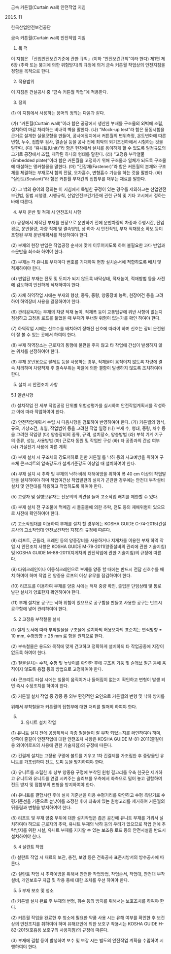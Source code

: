 금속 커튼월(Curtain wall)
안전작업 지침

2015. 11

한국산업안전보건공단

금속 커튼월(Curtain wall) 안전작업 지침

1. 목 적

이 지침은 「산업안전보건기준에 관한 규칙」(이하 “안전보건규칙”이라 한다) 제1편 제6장 (추락 또는 붕괴에 의한 위험방지)의 규정에 의거 금속 커튼월 작업상의 안전지침을 정함을 목적으로 한다.

2. 적용범위

이 지침은 건설공사 중 “금속 커튼월 작업”에 적용한다.

3. 정의

(1) 이 지침에서 사용하는 용어의 정의는 다음과 같다.

(가) “커튼월(Curtain wall)”이라 함은 공장에서 생산한 부재를 구조물의 외벽에 조립, 설치하여 마감 처리하는 비내력 벽을 말한다.
(나) “Mock-up test”라 함은 풍동시험을 근거로 설계한 실물모형을 만들어, 공사예정지에서 커튼월의 변위측정, 온도변화에 따른 변형, 누수, 접합부 검사, 열손실 등을 공사 전에 최악의 외기조건하에서 시험하는 것을 말한다.
(다) “유니트(Unit)”라 함은 현장에서 설치를 용이하게 할 수 있도록 일정규모의 크기로 공장에서 조립, 제작된 하나의 형태를 말한다.
(라) “고정용 부착철물(Embedded plate)”이라 함은 커튼월을 고정하기 위해 구조물과 일체가 되도록 구조물에 매설하는 앵커철물을 말한다.
(마) “긴장재(Fastener)”라 함은 커튼월의 본체와 구조체를 체결하는 부재로서 험의 전달, 오차흡수, 변형흡수 기능을 하는 것을 말한다.
(바) “실란트(Sealant)”라 함은 커튼월 부재간의 접합부를 채우는 재료를 말한다.

(2) 그 밖의 용어의 정의는 이 지침에서 특별한 규정이 있는 경우를 제외하고는 산업안전보건법, 동법 시행령, 시행규칙, 산업안전보건기준에 관한 규칙 및 기타 고시에서 정하는 바에 따른다.

4. 부재 운반 및 적재 시 안전조치 사항

(1) 공장에서 제작된 부재를 현장으로 운반하기 전에 운반차량의 차종과 주행시간, 진입경로, 운반물량, 차량 적재 및 결속방법, 상·하차 시 안전작업, 부재 적재장소 확보 등이 포함된 부재 운반계획서를 작성하여야 한다.

(2) 부재의 현장 반입은 작업공정 순서에 맞게 이루어지도록 하여 불필요한 과다 반입과 소운반을 최소화 하여야 한다.

(3) 부재는 각 유니트 부재마다 번호를 기재하여 현장 설치순서에 적합하도록 배치 및 적재하여야 한다.

(4) 반입된 부재는 전도 및 도피가 되지 않도록 바닥상태, 적재높이, 적재방법 등을 사전에 검토하여 안전하게 적재하여야 한다.

(5) 자체 하역작업 시에는 부재의 형상, 종류, 중량, 양중장비 능력, 현장여건 등을 고려하여 하역장비 사용을 결정하여야 한다.

(6) 관리감독자는 부재의 차량 적재 높이, 적재폭 등이 교통법규에 위반 사항이 없는지 점검하고 고정용 로프를 풀었을 때 부재가 무너질 위험이 없는가를 확인 하여야 한다.

(7) 하역작업 시에는 신호수를 배치하여 정해진 신호에 따라야 하며 신호는 장비 운전원이 잘 볼 수 있는 곳에서 하여야 한다.

(8) 부재 하역장소는 근로자의 통행에 불편을 주지 않고 타 작업에 간섭이 발생하지 않는 위치를 선정하여야 한다.

(9) 부재 운반용으로 팔레트 등을 사용하는 경우, 적재물이 움직이지 않도록 차량에 결속 처리하며 차량적재 후 결속부위는 마찰에 의한 결함이 발생하지 않도록 조치하여야 한다.

5. 설치 시 안전조치 사항

5.1 일반사항

(1) 설치작업 전 세부 작업공정 단위별 위험성평가를 실시하여 안전작업계획서를 작성하고 이에 따라 작업하여야 한다.

(2) 안전작업계획서 수립 시 다음사항을 검토하여 반영하여야 한다.
   (가) 커튼월의 형식, 규모, 기상조건, 휴일, 작업범위 등을 고려한 작업 일정
   (나) 부재 수, 형태, 중량, 처수 등을 고려한 작업량
   (다) 양층장비의 종류, 규격, 설치장소, 양층방법
   (라) 부착 기계·기구의 종류, 성능, 사용방법
   (마) 근로자 동원 및 작업반 구성
   (바) 타 공종과의 간섭 여부
   (사) 가설전기 사용에 따른 계획

(3) 부재 설치 시 구조체의 강도저하로 인한 커튼월 틀 낙하 등의 사고예방을 위하여 구조체 콘크리트의 압축강도가 설계기준강도 이상일 때 설치하여야 한다.

(4) 부재 설치 시 추락 및 부재의 낙하·비례 재해예방을 위하여 폭 40 cm 이상의 작업발판을 설치하여야 하며 작업여건상 작업발판의 설치가 곤란한 경우에는 안전대 부착설비 설치 및 안전대를 착용하고 작업하도록 하여야 한다.

(5) 고령자 및 질병보유자는 전문의의 의견을 들어 고소작업 배치를 제한할 수 있다.

(6) 부재 설치 전 구조물에 먹메김 시 돌출물에 의한 추락, 전도 등의 재해위험이 있으므로 사전에 확인하여야 한다.

(7) 고소작업대를 이용하여 부재를 설치 할 경우에는 KOSHA GUIDE C-74-2015(건설공사의 고소작업대 안전보건작업 지침)의 규정에 따른다.

(8) 리프트, 곤돌라, 크레인 등의 양중장비를 사용하거나 지게차를 이용한 부재 하역 작업 시 안전조치 사항은 KOSHA GUIDE M-79-2011(양중설비의 관리에 관한 기술지침) 및 KOSHA GUIDE M-88-2011(지게차의 안전작업에 관한 기술지침)의 규정에 따른다.

(9) 타워크레인이나 이동식크레인으로 부재를 양중 할 때에는 반드시 전담 신호수를 배치 하여야 하며 작업 전 양중용 로프의 이상 유무를 점검하여야 한다.

(10) 리프트를 이용하여 부재를 양중 시에는 적재 중량 확인, 출입문 단임상태 및 통로 발판 설치가 양호한지 확인하여야 한다.

(11) 부재 설치용 공구는 낙하 위험이 있으므로 공구함을 만들고 사용한 공구는 반드시 공구함에 넣어 관리하여야 한다.

5. 2 고정용 부착철물 설치

(1) 설계 도서에 따라 부착철물을 구조물에 설치하되 허용오차의 표준치는 연직방향 ± 10 mm, 수평방향 ± 25 mm 로 함을 원칙으로 한다.

(2) 부속철물은 용도와 목적에 맞게 건고하고 정확하게 설치하되 타 작업공종에 지장이 없도록 하여야 한다.

(3) 철물설치는 수직, 수평 및 높낮이를 확인한 후에 구조용 기둥 및 슬래브 칠근 등에 움직이지 않도록 용접 등의 방법으로 고정하여야 한다.

(4) 콘크리트 타설 시에는 철물이 움직이거나 들어짐이 없는지 확인하고 변형이 발생 되면 즉시 수정조치를 하여야 한다.

(5) 커튼월 설치 작업 중 강풍 등 외부 환경적인 요인으로 커튼월의 변형 및 낙하 방지를

위해서 부착철물과 커튼월의 접합부에 대한 처리를 철저히 하여야 한다.

5. 3. 유니트 설치 작업

(1) 유니트 설치 전에 공장제작시 각종 철물들이 잘 부착 되었는지를 확인하여야 하며, 양쪽이 줄길이 안전작업에 대한 안전조치 사항은 KOSHA GUIDE M-81-2011(줄길이용 와이어로프의 사용에 관한 기술지침)의 규정에 따른다.

(2) 긴결제 설치는 고정용 구멍에 볼트를 기우고 1차 긴결제를 가조립한 후 중량물인 유니트를 가조립하여 전도, 도피 등을 방지하여야 한다.

(3) 유니트를 조립한 후 상부 양중용 구멍에 부착된 원형 결고리를 우측 한곳은 제거하고 유니트와 유니트를 연결 시켜주는 슬리브를 우측에서 좌측으로 밀어 놓고 결합하여 전도 방지 및 접합부의 변형을 방지하여야 한다.

(4) 유니트를 결합시킨 후에 설치 기준선을 이용 수평거리를 확인하고 수평 측량기로 수평기준선을 기준으로 높낮이를 조정한 후에 좌측에 있는 원형고리를 제거하여 커튼월의 뒤틀림과 변형을 방지하여야 한다.

(5) 리프트 및 부재 양중 부위에 대한 설치작업은 좁은 공간에 유니트 부재를 거워서 설치하여야 하므로 근로자의 추락, 유니트 부재의 낙하 등의 우려가 있으므로 작업 전에 추락방지를 위한 시설, 유니트 부재를 지지할 수 있는 보조용 로프 등의 안전시설을 반드시 설치하여야 한다.

5. 4 설란트 작업

(1) 설란트 작업 시 재료의 보관, 충전, 보양 등은 건축공사 표준시방서의 방수공사에 따른다.

(2) 설란트 작업 시 추락예방을 위해서 안전한 작업방법, 작업순서, 작업대, 안전대 부착설비, 개인보호구 지급 및 착용 등에 대한 조치를 우선 하여야 한다.

5. 5 부재 보호 및 청소

(1) 커튼월 설치 완료 후 부재의 변형, 휘손 등의 방지를 위해서는 보호조치를 하여야 한다.

(2) 커튼월 작업을 완료한 후 청소에 필요한 약품 사용 시는 유해 여부를 확인한 후 보건상의 안전조치를 취하여야 하며 유해요인에 의한 보호구 착용시는 KOSHA GUIDE H-82-2015(호흡용 보호구의 사용지침)의 규정에 따른다.

(3) 부재에 결합 등이 발생하여 보수 및 보강 시는 별도의 안전작업 계획을 수립하여 시행하여야 한다.

